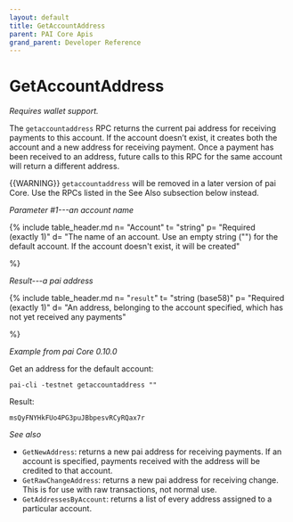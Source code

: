 ```yaml
---
layout: default
title: GetAccountAddress
parent: PAI Core Apis
grand_parent: Developer Reference
---
```


GetAccountAddress
========================

*Requires wallet support.*

The `getaccountaddress` RPC returns the current pai address for receiving payments to this account. If the account doesn’t exist, it creates both the account and a new address for receiving payment. Once a payment has been received to an address, future calls to this RPC for the same account will return a different address.

{{WARNING}} `getaccountaddress` will be removed in a later version of pai
Core.  Use the RPCs listed in the See Also subsection below instead.

*Parameter #1---an account name*

{% include table_header.md
  n= "Account"
  t= "string"
  p= "Required<br>(exactly 1)"
  d= "The name of an account.  Use an empty string (\"\") for the default account.  If the account doesn't exist, it will be created"

%}

*Result---a pai address*

{% include table_header.md
  n= "`result`"
  t= "string (base58)"
  p= "Required<br>(exactly 1)"
  d= "An address, belonging to the account specified, which has not yet received any payments"

%}

*Example from pai Core 0.10.0*

Get an address for the default account:

```
pai-cli -testnet getaccountaddress ""
```

Result:

```
msQyFNYHkFUo4PG3puJBbpesvRCyRQax7r
```

*See also*

* `GetNewAddress`: returns a new pai address for receiving payments. If an account is specified, payments received with the address will be credited to that account.
* `GetRawChangeAddress`: returns a new pai address for receiving change. This is for use with raw transactions, not normal use.
* `GetAddressesByAccount`: returns a list of every address assigned to a particular account.


